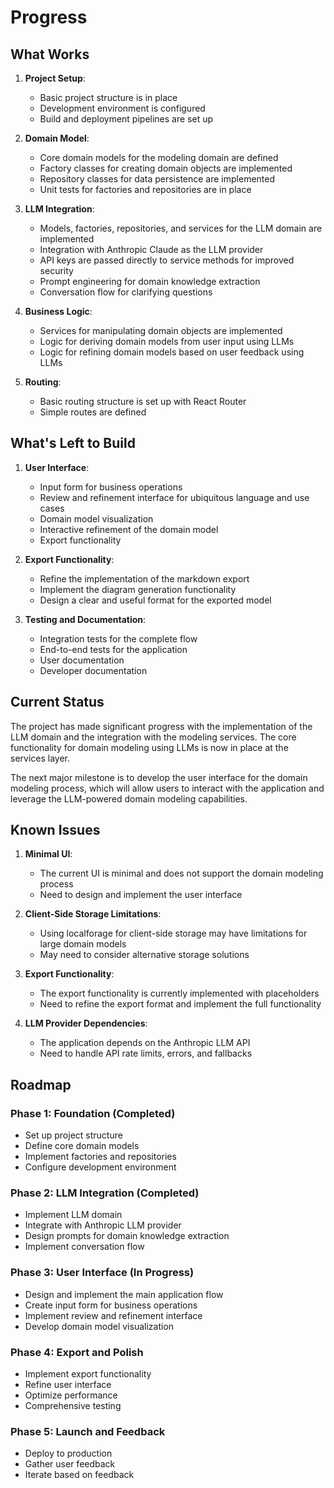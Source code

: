 # Progress

## What Works

1. **Project Setup**:
   - Basic project structure is in place
   - Development environment is configured
   - Build and deployment pipelines are set up

2. **Domain Model**:
   - Core domain models for the modeling domain are defined
   - Factory classes for creating domain objects are implemented
   - Repository classes for data persistence are implemented
   - Unit tests for factories and repositories are in place

3. **LLM Integration**:
   - Models, factories, repositories, and services for the LLM domain are implemented
   - Integration with Anthropic Claude as the LLM provider
   - API keys are passed directly to service methods for improved security
   - Prompt engineering for domain knowledge extraction
   - Conversation flow for clarifying questions

4. **Business Logic**:
   - Services for manipulating domain objects are implemented
   - Logic for deriving domain models from user input using LLMs
   - Logic for refining domain models based on user feedback using LLMs

5. **Routing**:
   - Basic routing structure is set up with React Router
   - Simple routes are defined

## What's Left to Build

1. **User Interface**:
   - Input form for business operations
   - Review and refinement interface for ubiquitous language and use cases
   - Domain model visualization
   - Interactive refinement of the domain model
   - Export functionality

2. **Export Functionality**:
   - Refine the implementation of the markdown export
   - Implement the diagram generation functionality
   - Design a clear and useful format for the exported model

3. **Testing and Documentation**:
   - Integration tests for the complete flow
   - End-to-end tests for the application
   - User documentation
   - Developer documentation

## Current Status

The project has made significant progress with the implementation of the LLM domain and the integration with the modeling services. The core functionality for domain modeling using LLMs is now in place at the services layer.

The next major milestone is to develop the user interface for the domain modeling process, which will allow users to interact with the application and leverage the LLM-powered domain modeling capabilities.

## Known Issues

1. **Minimal UI**:
   - The current UI is minimal and does not support the domain modeling process
   - Need to design and implement the user interface

2. **Client-Side Storage Limitations**:
   - Using localforage for client-side storage may have limitations for large domain models
   - May need to consider alternative storage solutions

3. **Export Functionality**:
   - The export functionality is currently implemented with placeholders
   - Need to refine the export format and implement the full functionality

4. **LLM Provider Dependencies**:
   - The application depends on the Anthropic LLM API
   - Need to handle API rate limits, errors, and fallbacks

## Roadmap

### Phase 1: Foundation (Completed)

- Set up project structure
- Define core domain models
- Implement factories and repositories
- Configure development environment

### Phase 2: LLM Integration (Completed)

- Implement LLM domain
- Integrate with Anthropic LLM provider
- Design prompts for domain knowledge extraction
- Implement conversation flow

### Phase 3: User Interface (In Progress)

- Design and implement the main application flow
- Create input form for business operations
- Implement review and refinement interface
- Develop domain model visualization

### Phase 4: Export and Polish

- Implement export functionality
- Refine user interface
- Optimize performance
- Comprehensive testing

### Phase 5: Launch and Feedback

- Deploy to production
- Gather user feedback
- Iterate based on feedback
